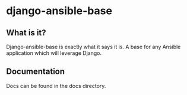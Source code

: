 # django-ansible-base

## What is it?
Django-ansible-base is exactly what it says it is. A base for any Ansible application which will leverage Django.

## Documentation
Docs can be found in the docs directory.
